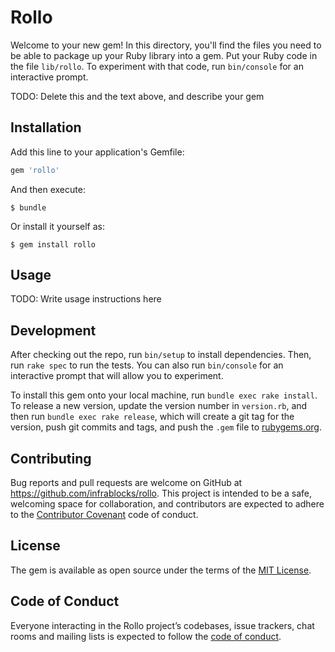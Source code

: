 # Rollo

Welcome to your new gem! In this directory, you'll find the files you need to 
be able to package up your Ruby library into a gem. Put your Ruby code in the 
file `lib/rollo`. To experiment with that code, run `bin/console` for an 
interactive prompt.

TODO: Delete this and the text above, and describe your gem

## Installation

Add this line to your application's Gemfile:

```ruby
gem 'rollo'
```

And then execute:

    $ bundle

Or install it yourself as:

    $ gem install rollo

## Usage

TODO: Write usage instructions here

## Development

After checking out the repo, run `bin/setup` to install dependencies. Then, run 
`rake spec` to run the tests. You can also run `bin/console` for an interactive 
prompt that will allow you to experiment.

To install this gem onto your local machine, run `bundle exec rake install`. To 
release a new version, update the version number in `version.rb`, and then run 
`bundle exec rake release`, which will create a git tag for the version, push 
git commits and tags, and push the `.gem` file to 
[rubygems.org](https://rubygems.org).

## Contributing

Bug reports and pull requests are welcome on GitHub at 
https://github.com/infrablocks/rollo. This project is intended to be a safe, 
welcoming space for collaboration, and contributors are expected to adhere to 
the [Contributor Covenant](http://contributor-covenant.org) code of conduct.

## License

The gem is available as open source under the terms of the 
[MIT License](https://opensource.org/licenses/MIT).

## Code of Conduct

Everyone interacting in the Rollo project’s codebases, issue trackers, chat 
rooms and mailing lists is expected to follow the [code of conduct](
https://github.com/[USERNAME]/rollo/blob/main/CODE_OF_CONDUCT.md).
